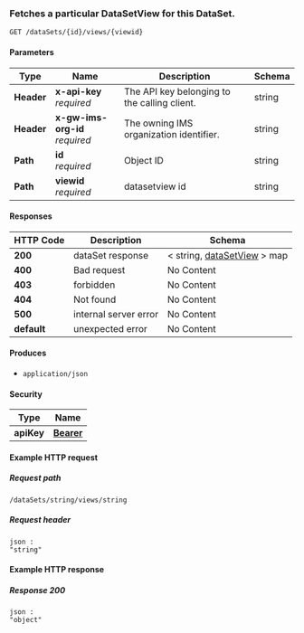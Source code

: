 
<a name="get_data_set_view_by_data_set_id_by_id"></a>
### Fetches a particular DataSetView for this DataSet.
```
GET /dataSets/{id}/views/{viewid}
```


#### Parameters

|Type|Name|Description|Schema|
|---|---|---|---|
|**Header**|**x-api-key**  <br>*required*|The API key belonging to the calling client.|string|
|**Header**|**x-gw-ims-org-id**  <br>*required*|The owning IMS organization identifier.|string|
|**Path**|**id**  <br>*required*|Object ID|string|
|**Path**|**viewid**  <br>*required*|datasetview id|string|


#### Responses

|HTTP Code|Description|Schema|
|---|---|---|
|**200**|dataSet response|< string, [dataSetView](../definitions/dataSetView.md#datasetview) > map|
|**400**|Bad request|No Content|
|**403**|forbidden|No Content|
|**404**|Not found|No Content|
|**500**|internal server error|No Content|
|**default**|unexpected error|No Content|


#### Produces

* `application/json`


#### Security

|Type|Name|
|---|---|
|**apiKey**|**[Bearer](security.md#bearer)**|


#### Example HTTP request

##### Request path
```
/dataSets/string/views/string
```


##### Request header
```
json :
"string"
```


#### Example HTTP response

##### Response 200
```
json :
"object"
```



